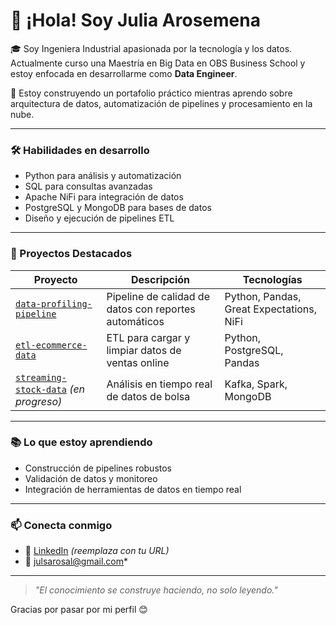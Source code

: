 # 👋 ¡Hola! Soy Julia Arosemena

🎓 Soy Ingeniera Industrial apasionada por la tecnología y los datos. Actualmente curso una Maestría en Big Data en OBS Business School y estoy enfocada en desarrollarme como **Data Engineer**.

🚀 Estoy construyendo un portafolio práctico mientras aprendo sobre arquitectura de datos, automatización de pipelines y procesamiento en la nube.

---

### 🛠️ Habilidades en desarrollo
- Python para análisis y automatización
- SQL para consultas avanzadas
- Apache NiFi para integración de datos
- PostgreSQL y MongoDB para bases de datos
- Diseño y ejecución de pipelines ETL

---

### 📌 Proyectos Destacados

| Proyecto | Descripción | Tecnologías |
|---------|-------------|-------------|
| [`data-profiling-pipeline`](#) | Pipeline de calidad de datos con reportes automáticos | Python, Pandas, Great Expectations, NiFi |
| [`etl-ecommerce-data`](#) | ETL para cargar y limpiar datos de ventas online | Python, PostgreSQL, Pandas |
| [`streaming-stock-data`](#) *(en progreso)* | Análisis en tiempo real de datos de bolsa | Kafka, Spark, MongoDB |

---

### 📚 Lo que estoy aprendiendo
- Construcción de pipelines robustos
- Validación de datos y monitoreo
- Integración de herramientas de datos en tiempo real


---

### 📫 Conecta conmigo
- 💼 [LinkedIn](https://www.linkedin.com/in/juliaarosemena) *(reemplaza con tu URL)*
- 📧 julsarosal@gmail.com*

---

> *"El conocimiento se construye haciendo, no solo leyendo."*

Gracias por pasar por mi perfil 😊
